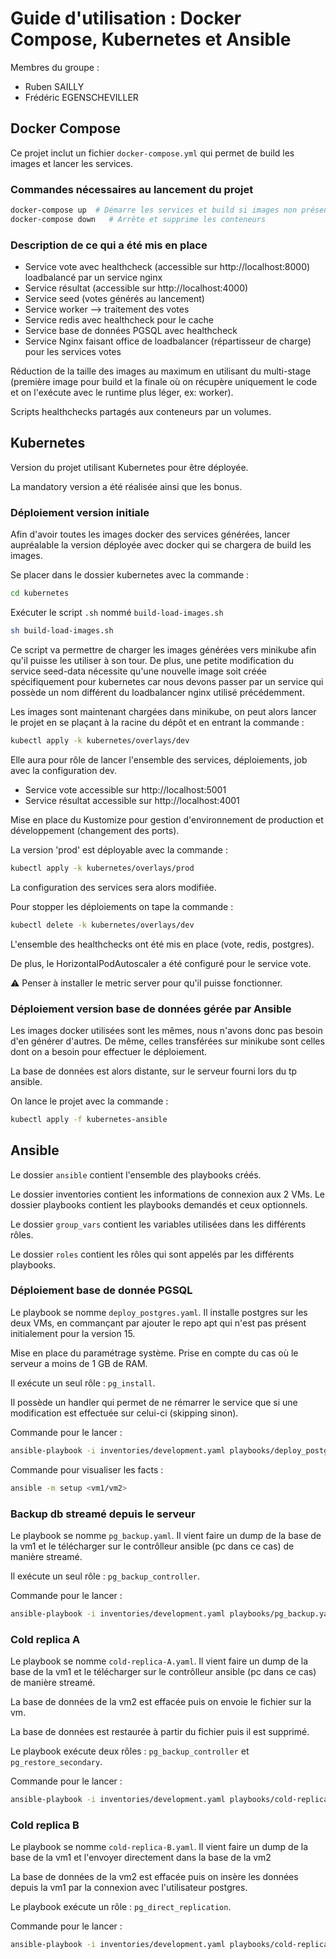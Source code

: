 # Guide d'utilisation : Docker Compose, Kubernetes et Ansible

Membres du groupe :
- Ruben SAILLY
- Frédéric EGENSCHEVILLER

## Docker Compose

Ce projet inclut un fichier `docker-compose.yml` qui permet de build les images et lancer les services.

### Commandes nécessaires au lancement du projet

```bash
docker-compose up  # Démarre les services et build si images non présentes
docker-compose down   # Arrête et supprime les conteneurs
```

### Description de ce qui a été mis en place

- Service vote avec healthcheck (accessible sur http://localhost:8000) loadbalancé par un service nginx
- Service résultat (accessible sur http://localhost:4000)
- Service seed (votes générés au lancement)
- Service worker --> traitement des votes
- Service redis avec healthcheck pour le cache
- Service base de données PGSQL avec healthcheck
- Service Nginx faisant office de loadbalancer (répartisseur de charge) pour les services votes

Réduction de la taille des images au maximum en utilisant du multi-stage (première image pour build et la finale où on récupère uniquement le code et on l'exécute avec le runtime plus léger, ex: worker).

Scripts healthchecks partagés aux conteneurs par un volumes.

## Kubernetes

Version du projet utilisant Kubernetes pour être déployée.

La mandatory version a été réalisée ainsi que les bonus.

### Déploiement version initiale

Afin d'avoir toutes les images docker des services générées, lancer aupréalable la version déployée avec docker qui se chargera de build les images.

Se placer dans le dossier kubernetes avec la commande :

```bash
cd kubernetes
```

Exécuter le script `.sh` nommé `build-load-images.sh`

```bash
sh build-load-images.sh
```

Ce script va permettre de charger les images générées vers minikube afin qu'il puisse les utiliser à son tour. De plus, une petite modification du service seed-data nécessite qu'une nouvelle image soit créée spécifiquement pour kubernetes car nous devons passer par un service qui possède un nom différent du loadbalancer nginx utilisé précédemment.

Les images sont maintenant chargées dans minikube, on peut alors lancer le projet en se plaçant à la racine du dépôt et en entrant la commande :

```bash
kubectl apply -k kubernetes/overlays/dev
```

Elle aura pour rôle de lancer l'ensemble des services, déploiements, job avec la configuration dev.

- Service vote accessible sur http://localhost:5001
- Service résultat accessible sur http://localhost:4001

Mise en place du Kustomize pour gestion d'environnement de production et développement (changement des ports).

La version 'prod' est déployable avec la commande :

```bash
kubectl apply -k kubernetes/overlays/prod
```

La configuration des services sera alors modifiée.

Pour stopper les déploiements on tape la commande :

```bash
kubectl delete -k kubernetes/overlays/dev
```

L'ensemble des healthchecks ont été mis en place (vote, redis, postgres).

De plus, le HorizontalPodAutoscaler a été configuré pour le service vote.

⚠️ Penser à installer le metric server pour qu'il puisse fonctionner.

### Déploiement version base de données gérée par Ansible

Les images docker utilisées sont les mêmes, nous n'avons donc pas besoin d'en générer d'autres. De même, celles transférées sur minikube sont celles dont on a besoin pour effectuer le déploiement.

La base de données est alors distante, sur le serveur fourni lors du tp ansible.

On lance le projet avec la commande :

```bash
kubectl apply -f kubernetes-ansible
```

## Ansible

Le dossier `ansible` contient l'ensemble des playbooks créés.

Le dossier inventories contient les informations de connexion aux 2 VMs. Le dossier playbooks contient les playbooks demandés et ceux optionnels.

Le dossier `group_vars` contient les variables utilisées dans les différents rôles.

Le dossier `roles` contient les rôles qui sont appelés par les différents playbooks.

### Déploiement base de donnée PGSQL

Le playbook se nomme `deploy_postgres.yaml`. Il installe postgres sur les deux VMs, en commançant par ajouter le repo apt qui n'est pas présent initialement pour la version 15.

Mise en place du paramétrage système.
Prise en compte du cas où le serveur a moins de 1 GB de RAM.

Il exécute un seul rôle : `pg_install`.

Il possède un handler qui permet de ne rémarrer le service que si une modification est effectuée sur celui-ci (skipping sinon).

Commande pour le lancer :

```bash
ansible-playbook -i inventories/development.yaml playbooks/deploy_postgres.yaml
```

Commande pour visualiser les facts :

```bash
ansible -m setup <vm1/vm2>
```

### Backup db streamé depuis le serveur

Le playbook se nomme `pg_backup.yaml`. Il vient faire un dump de la base de la vm1 et le télécharger sur le contrôlleur ansible (pc dans ce cas) de manière streamé.

Il exécute un seul rôle : `pg_backup_controller`.

Commande pour le lancer :

```bash
ansible-playbook -i inventories/development.yaml playbooks/pg_backup.yaml
```

### Cold replica A

Le playbook se nomme `cold-replica-A.yaml`. Il vient faire un dump de la base de la vm1 et le télécharger sur le contrôlleur ansible (pc dans ce cas) de manière streamé.

La base de données de la vm2 est effacée puis on envoie le fichier sur la vm.

La base de données est restaurée à partir du fichier puis il est supprimé.

Le playbook exécute deux rôles : `pg_backup_controller` et `pg_restore_secondary`.

Commande pour le lancer :

```bash
ansible-playbook -i inventories/development.yaml playbooks/cold-replica-A.yaml
```

### Cold replica B

Le playbook se nomme `cold-replica-B.yaml`. Il vient faire un dump de la base de la vm1 et l'envoyer directement dans la base de la vm2

La base de données de la vm2 est effacée puis on insère les données depuis la vm1 par la connexion avec l'utilisateur postgres.

Le playbook exécute un rôle : `pg_direct_replication`.

Commande pour le lancer :

```bash
ansible-playbook -i inventories/development.yaml playbooks/cold-replica-B.yaml
```
